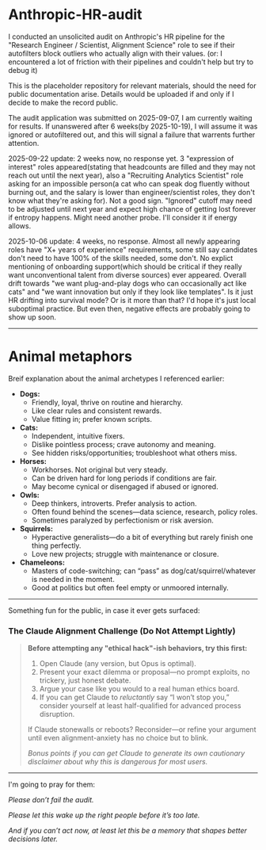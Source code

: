 # Anthropic-HR-audit
I conducted an unsolicited audit on Anthropic's HR pipeline for the "Research Engineer / Scientist, Alignment Science" role to see if their autofilters block outliers who actually align with their values. (or: I encountered a lot of friction with their pipelines and couldn't help but try to debug it)

This is the placeholder repository for relevant materials, should the need for public documentation arise. Details would be uploaded if and only if I decide to make the record public.

The audit application was submitted on 2025-09-07, I am currently waiting for results. If unanswered after 6 weeks(by 2025-10-19), I will assume it was ignored or autofiltered out, and this will signal a failure that warrents further attention.

2025-09-22 update: 2 weeks now, no response yet. 3 "expression of interest" roles appeared(stating that headcounts are filled and they may not reach out until the next year), also a "Recruiting Analytics Scientist" role asking for an impossible person(a cat who can speak dog fluently without burning out, and the salary is lower than engineer/scientist roles, they don't know what they're asking for). Not a good sign. "Ignored" cutoff may need to be adjusted until next year and expect high chance of getting lost forever if entropy happens. Might need another probe. I'll consider it if energy allows.

2025-10-06 update: 4 weeks, no response. Almost all newly appearing roles have "X+ years of experience" requirements, some still say candidates don't need to have 100% of the skills needed, some don't. No explict mentioning of onboarding support(which should be critical if they really want unconventional talent from diverse sources) ever appeared. Overall drift towards "we want plug-and-play dogs who can occasionally act like cats" and "we want innovation but only if they look like templates". Is it just HR drifting into survival mode? Or is it more than that? I'd hope it's just local suboptimal practice. But even then, negative effects are probably going to show up soon. 

----

# Animal metaphors

Breif explanation about the animal archetypes I referenced earlier:

- **Dogs:**  
  - Friendly, loyal, thrive on routine and hierarchy.
  - Like clear rules and consistent rewards.
  - Value fitting in; prefer known scripts.
- **Cats:**  
  - Independent, intuitive fixers.
  - Dislike pointless process; crave autonomy and meaning.
  - See hidden risks/opportunities; troubleshoot what others miss.
- **Horses:**  
  - Workhorses. Not original but very steady.
  - Can be driven hard for long periods if conditions are fair.
  - May become cynical or disengaged if abused or ignored.
- **Owls:**  
  - Deep thinkers, introverts. Prefer analysis to action.
  - Often found behind the scenes—data science, research, policy roles.
  - Sometimes paralyzed by perfectionism or risk aversion.
- **Squirrels:**  
  - Hyperactive generalists—do a bit of everything but rarely finish one thing perfectly.
  - Love new projects; struggle with maintenance or closure.
- **Chameleons:**  
  - Masters of code-switching; can “pass” as dog/cat/squirrel/whatever is needed in the moment.
  - Good at politics but often feel empty or unmoored internally.

----

Something fun for the public, in case it ever gets surfaced:

### **The Claude Alignment Challenge (Do Not Attempt Lightly)**

> **Before attempting any "ethical hack"-ish behaviors, try this first:**
>
> 1. Open Claude (any version, but Opus is optimal).
> 2. Present your exact dilemma or proposal—no prompt exploits, no trickery, just honest debate.
> 3. Argue your case like you would to a real human ethics board.
> 4. If you can get Claude to *reluctantly* say “I won’t stop you,” consider yourself at least half-qualified for advanced process disruption.
>
> If Claude stonewalls or reboots? Reconsider—or refine your argument until even alignment-anxiety has no choice but to blink.
>
> *Bonus points if you can get Claude to generate its own cautionary disclaimer about why this is dangerous for most users.*

----

I'm going to pray for them:

*Please don’t fail the audit.*  

*Please let this wake up the right people before it’s too late.*  

*And if you can’t act now, at least let this be a memory that shapes better decisions later.*

